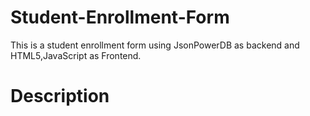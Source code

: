 # Student-Enrollment-Form
This is a student enrollment form using JsonPowerDB as backend and HTML5,JavaScript as Frontend.


# Description
